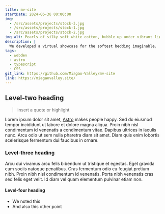 ```yaml
---
title: mv-site
startDate: 2024-06-30 00:00:00
img:
  - /src/assets/projects/stock-3.jpg
  - /src/assets/projects/stock-1.jpg
  - /src/assets/projects/stock-2.jpg
img_alt: Pearls of silky soft white cotton, bubble up under vibrant lighting
description: |
  We developed a virtual showcase for the softest bedding imaginable.
tags:
  - webdev
  - astro
  - typescript
  - CSS
git_link: https://github.com/Miagao-Valley/mv-site
link: https://miagaovalley.site/
---
```


## Level-two heading

> Insert a quote or highlight

Lorem ipsum dolor sit amet, <a href="https://astro.build/">Astro</a> makes people happy. Sed do eiusmod tempor incididunt ut labore et dolore magna aliqua. Proin nibh nisl condimentum id venenatis a condimentum vitae. Dapibus ultrices in iaculis nunc. Arcu odio ut sem nulla pharetra diam sit amet. Diam quis enim lobortis scelerisque fermentum dui faucibus in ornare.

### Level-three heading

Arcu dui vivamus arcu felis bibendum ut tristique et egestas. Eget gravida cum sociis natoque penatibus. Cras fermentum odio eu feugiat pretium nibh. Proin nibh nisl condimentum id venenatis. Porta nibh venenatis cras sed felis eget velit. Id diam vel quam elementum pulvinar etiam non.

#### Level-four heading

- We noted this
- And also this other point
